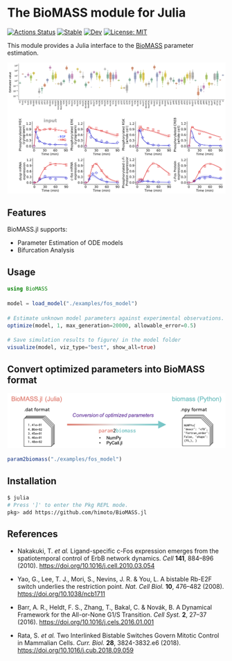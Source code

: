 # The BioMASS module for Julia

[![Actions Status](https://github.com/himoto/BioMASS.jl/workflows/CI/badge.svg)](https://github.com/himoto/BioMASS.jl/actions)
[![Stable](https://img.shields.io/badge/docs-stable-blue.svg)](https://himoto.github.io/BioMASS.jl/stable)
[![Dev](https://img.shields.io/badge/docs-dev-blue.svg)](https://himoto.github.io/BioMASS.jl/dev)
[![License: MIT](https://img.shields.io/badge/License-MIT-blue.svg)](https://opensource.org/licenses/MIT)

This module provides a Julia interface to the [BioMASS](https://github.com/okadalabipr/biomass) parameter estimation.

![](docs/src/assets/result.png)

## Features

BioMASS.jl supports:

- Parameter Estimation of ODE models
- Bifurcation Analysis

## Usage

```julia
using BioMASS

model = load_model("./examples/fos_model")

# Estimate unknown model parameters against experimental observations.
optimize(model, 1, max_generation=20000, allowable_error=0.5)

# Save simulation results to figure/ in the model folder
visualize(model, viz_type="best", show_all=true)
```

## Convert optimized parameters into BioMASS format

![](docs/src/assets/conversion.png)

```julia
param2biomass("./examples/fos_model")
```

## Installation

```bash
$ julia
# Press ']' to enter the Pkg REPL mode.
pkg> add https://github.com/himoto/BioMASS.jl
```

## References

- Nakakuki, T. _et al._ Ligand-specific c-Fos expression emerges from the spatiotemporal control of ErbB network dynamics. _Cell_ **141**, 884–896 (2010). https://doi.org/10.1016/j.cell.2010.03.054

- Yao, G., Lee, T. J., Mori, S., Nevins, J. R. & You, L. A bistable Rb-E2F switch underlies the restriction point. _Nat. Cell Biol._ **10**, 476–482 (2008). https://doi.org/10.1038/ncb1711

- Barr, A. R., Heldt, F. S., Zhang, T., Bakal, C. & Novák, B. A Dynamical Framework for the All-or-None G1/S Transition. _Cell Syst._ **2**, 27–37 (2016). https://doi.org/10.1016/j.cels.2016.01.001

- Rata, S. _et al._ Two Interlinked Bistable Switches Govern Mitotic Control in Mammalian Cells. _Curr. Biol._ **28**, 3824-3832.e6 (2018). https://doi.org/10.1016/j.cub.2018.09.059
